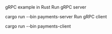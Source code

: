 gRPC example in Rust
Run gRPC server

cargo run --bin payments-server
Run gRPC client

cargo run --bin payments-client